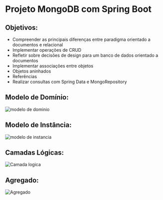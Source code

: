 # Projeto MongoDB com Spring Boot

## Objetivos:

+ Compreender as principais diferenças entre paradigma orientado a documentos e relacional
+ Implementar operações de CRUD
+ Refletir sobre decisões de design para um banco de dados orientado a documentos
+ Implementar associações entre objetos
+ Objetos aninhados
+ Referências
+ Realizar consultas com Spring Data e MongoRepository

## Modelo de Domínio:
![modelo de dominio](https://user-images.githubusercontent.com/81187261/220808036-de763940-fe06-4cb3-8053-9708c48fd41f.png)

## Modelo de Instância:
![modelo de instancia](https://user-images.githubusercontent.com/81187261/220808096-adba35ad-5b56-44b8-9629-399b8b463b1b.png)

## Camadas Lógicas:
![Camada logica](https://user-images.githubusercontent.com/81187261/220808116-fd1b3aec-2d0c-4723-b350-9f38b28c6ca0.png)

## Agregado:
![Agregado](https://user-images.githubusercontent.com/81187261/220808169-678f9b42-d41f-4b40-9f9f-894d99e388f2.png)

